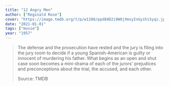 ```yaml
---
title: "12 Angry Men"
author: ["Reginald Rose"]
cover: "https://image.tmdb.org/t/p/w1280/ppd84D2i9W8jXmsyInGyihiSyqz.jpg"
date: "2021-01-01"
tags: ["movie"]
year: "1957"
---
```


> The defense and the prosecution have rested and the jury is filing into the jury room to decide if a young Spanish-American is guilty or innocent of murdering his father. What begins as an open and shut case soon becomes a mini-drama of each of the jurors' prejudices and preconceptions about the trial, the accused, and each other.
>
> Source: TMDB
